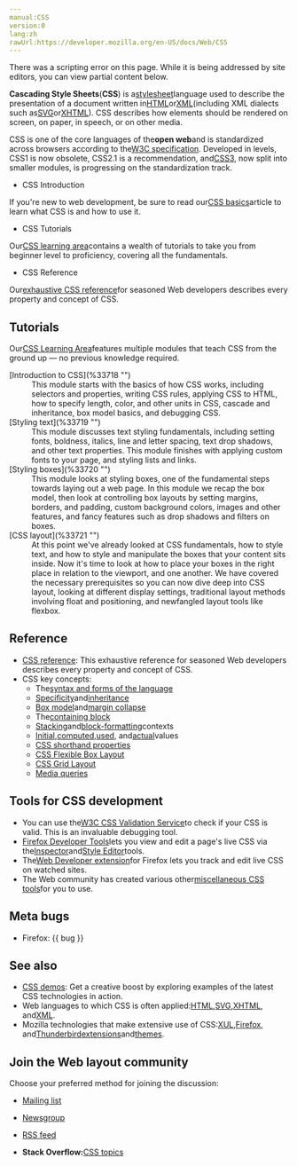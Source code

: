 ```yaml
---
manual:CSS
version:0
lang:zh
rawUrl:https://developer.mozilla.org/en-US/docs/Web/CSS
---
```




There was a scripting error on this page. While it is being addressed by site editors, you can view partial content below.






**Cascading Style Sheets**(**CSS**) is a[stylesheet](%33715 "")language used to describe the presentation of a document written in[HTML](%8627 "HyperText Markup Language")or[XML](%8628 "")(including XML dialects such as[SVG](%29862 "")or[XHTML](%26072 "")). CSS describes how elements should be rendered on screen, on paper, in speech, or on other media.



CSS is one of the core languages of the**open web**and is standardized across browsers according to the[W3C specification](%33658 ""). Developed in levels, CSS1 is now obsolete, CSS2.1 is a recommendation, and[CSS3](%29750 "CSS3"), now split into smaller modules, is progressing on the standardization track.


* CSS Introduction

If you&#39;re new to web development, be sure to read our[CSS basics](%33716 "")article to learn what CSS is and how to use it.
* CSS Tutorials

Our[CSS learning area](%33717 "")contains a wealth of tutorials to take you from beginner level to proficiency, covering all the fundamentals.
* CSS Reference

Our[exhaustive CSS reference](%32894 "")for seasoned Web developers describes every property and concept of CSS.

## Tutorials<a name="Tutorials"></a>


Our[CSS Learning Area](%33717 "")features multiple modules that teach CSS from the ground up — no previous knowledge required.

<dl><dt id=''>[Introduction to CSS](%33718 "")</dt><dd>This module starts with the basics of how CSS works, including selectors and properties, writing CSS rules, applying CSS to HTML, how to specify length, color, and other units in CSS, cascade and inheritance, box model basics, and debugging CSS.</dd><dt id=''>[Styling text](%33719 "")</dt><dd>This module discusses text styling fundamentals, including setting fonts, boldness, italics, line and letter spacing, text drop shadows, and other text properties. This module finishes with applying custom fonts to your page, and styling lists and links.</dd><dt id=''>[Styling boxes](%33720 "")</dt><dd>This module looks at styling boxes, one of the fundamental steps towards laying out a web page. In this module we recap the box model, then look at controlling box layouts by setting margins, borders, and padding, custom background colors, images and other features, and fancy features such as drop shadows and filters on boxes.</dd><dt id=''>[CSS layout](%33721 "")</dt><dd>At this point we&#39;ve already looked at CSS fundamentals, how to style text, and how to style and manipulate the boxes that your content sits inside. Now it&#39;s time to look at how to place your boxes in the right place in relation to the viewport, and one another. We have covered the necessary prerequisites so you can now dive deep into CSS layout, looking at different display settings, traditional layout methods involving float and positioning, and newfangled layout tools like flexbox.</dd></dl>

## Reference<a name="Reference"></a>

* [CSS reference](%32894 ""): This exhaustive reference for seasoned Web developers describes every property and concept of CSS.
* CSS key concepts:
	* The[syntax and forms of the language](%33667 "")
	* [Specificity](%32812 "")and[inheritance](%30593 "")
	* [Box model](%29276 "")and[margin collapse](%29368 "")
	* The[containing block](%33514 "")
	* [Stacking](%33673 "The stacking context")and[block-formatting](%29369 "block formatting context")contexts
	* [Initial](%32831 ""),[computed](%32830 ""),[used](%32878 ""), and[actual](%33678 "")values
	* [CSS shorthand properties](%32403 "")
	* [CSS Flexible Box Layout](%33679 "")
	* [CSS Grid Layout](%29934 "")
	* [Media queries](%29770 "")

## Tools for CSS development<a name="Tools_for_CSS_development"></a>

* You can use the[W3C CSS Validation Service](%33722 "")to check if your CSS is valid. This is an invaluable debugging tool.
* [Firefox Developer Tools](%5010 "")lets you view and edit a page&#39;s live CSS via the[Inspector](%33723 "")and[Style Editor](%33724 "")tools.
* The[Web Developer extension](%33725 "")for Firefox lets you track and edit live CSS on watched sites.
* The Web community has created various other[miscellaneous CSS tools](%33726 "")for you to use.

## Meta bugs<a name="Meta_bugs"></a>

* Firefox: {{ bug }}



## See also<a name="See_also"></a>

* [CSS demos](%33727 ""): Get a creative boost by exploring examples of the latest CSS technologies in action.
* Web languages to which CSS is often applied:[HTML](%8627 ""),[SVG](%29862 ""),[XHTML](%26072 ""), and[XML](%8628 "").
* Mozilla technologies that make extensive use of CSS:[XUL](%25950 ""),[Firefox](%21999 ""), and[Thunderbird](%33728 "")[extensions](%33729 "")and[themes](%33730 "").

## Join the Web layout community<a name="Join_the_Web_layout_community"></a>
Choose your preferred method for joining the discussion:

* [Mailing list](%33694 "")
* [Newsgroup](%33695 "")
* [RSS feed](%33696 "")


* **Stack Overflow:**[CSS topics](%33697 "Visit Stack Overflow, a collaboratively built and maintained Q&A site. See if you can find an answer; if not, you can ask your question there.")






